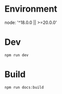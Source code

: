 # Environment

node: '^18.0.0 || >=20.0.0' 

# Dev

```shell
npm run dev
```

# Build
```shell
npm run docs:build
```